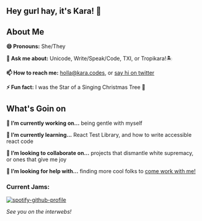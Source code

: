 ## Hey gurl hay, it's Kara! 👋

## About Me

**😄 Pronouns:** She/They

**💬 Ask me about:** Unicode, Write/Speak/Code, TXI, or Tropikara!🏝

**📫 How to reach me:** holla@kara.codes, or [say hi on twitter](https://twitter.com/KaraAJC)

**⚡ Fun fact:** I was the Star of a Singing Christmas Tree 🌟

## What's Goin on

**🔭 I’m currently working on...** being gentle with myself

**🌱 I’m currently learning...** React Test Library, and how to write accessible react code

**👯 I’m looking to collaborate on...** projects that dismantle white supremacy, or ones that give me joy

**🤔 I’m looking for help with...** finding more cool folks to [come work with me!](https://jobs.lever.co/txidigital?lever-via=0mZDFctS_A)

### Current Jams:
[![spotify-github-profile](https://spotify-github-profile.kittinanx.com/api/view?uid=karaajc&cover_image=true&theme=novatorem&show_offline=false&background_color=121212&interchange=false&bar_color=53b14f&bar_color_cover=false)](https://spotify-github-profile.kittinanx.com/api/view?uid=karaajc&redirect=true)

*See you on the interwebs!*
